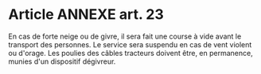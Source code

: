 # Article ANNEXE art. 23

En cas de forte neige ou de givre, il sera fait une course à vide avant le transport des personnes. Le service sera suspendu en cas de vent violent ou d'orage. Les poulies des câbles tracteurs doivent être, en permanence, munies d'un dispositif dégivreur.
